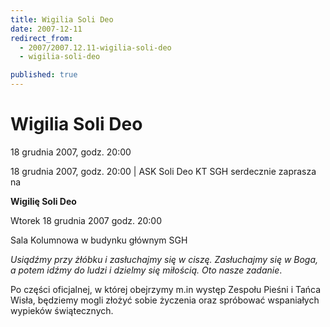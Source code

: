 ```yaml
---
title: Wigilia Soli Deo
date: 2007-12-11
redirect_from: 
  - 2007/2007.12.11-wigilia-soli-deo
  - wigilia-soli-deo

published: true
---
```




# Wigilia Soli Deo

<time>18 grudnia 2007, godz. 20:00</time>

18 grudnia 2007, godz. 20:00 | 
ASK Soli Deo KT SGH serdecznie zaprasza na

**Wigilię Soli Deo**

Wtorek 18 grudnia 2007 godz. 20:00

Sala Kolumnowa w budynku głównym&nbsp;SGH

*Usiądźmy przy żłóbku i zasłuchajmy się w ciszę. Zasłuchajmy się w Boga, a potem idźmy do ludzi i dzielmy się miłością. Oto nasze zadanie*. 

Po części oficjalnej, w której&nbsp;obejrzymy m.in występ Zespołu Pieśni i Tańca Wisła, będziemy mogli złożyć sobie życzenia oraz spróbować wspaniałych wypieków świątecznych.


<!--CONTENT FROM OLD SERVER (jos before 2013): 18 grudnia 2007, godz. 20:00 | 
ASK Soli Deo KT SGH serdecznie zaprasza na



**Wigilię Soli Deo**



Wtorek 18 grudnia 2007 godz. 20:00



Sala Kolumnowa w budynku głównym&nbsp;SGH

*Usiądźmy przy żłóbku i zasłuchajmy się w ciszę. Zasłuchajmy się w Boga, a potem idźmy do ludzi i dzielmy się miłością. Oto nasze zadanie*. 

Po części oficjalnej, w której&nbsp;obejrzymy m.in występ Zespołu Pieśni i Tańca Wisła, będziemy mogli złożyć sobie życzenia oraz spróbować wspaniałych wypieków świątecznych.

-->

<!--{{json:{"created_date":"2007-12-11 15:39:19","publish_down":"0000-00-00 00:00:00","id":"558"}}}-->